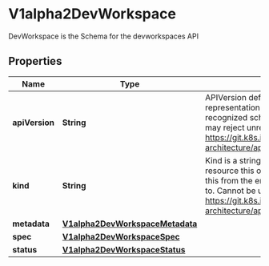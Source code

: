 

# V1alpha2DevWorkspace

DevWorkspace is the Schema for the devworkspaces API
## Properties

Name | Type | Description | Notes
------------ | ------------- | ------------- | -------------
**apiVersion** | **String** | APIVersion defines the versioned schema of this representation of an object. Servers should convert recognized schemas to the latest internal value, and may reject unrecognized values. More info: https://git.k8s.io/community/contributors/devel/sig-architecture/api-conventions.md#resources |  [optional]
**kind** | **String** | Kind is a string value representing the REST resource this object represents. Servers may infer this from the endpoint the client submits requests to. Cannot be updated. In CamelCase. More info: https://git.k8s.io/community/contributors/devel/sig-architecture/api-conventions.md#types-kinds |  [optional]
**metadata** | [**V1alpha2DevWorkspaceMetadata**](V1alpha2DevWorkspaceMetadata.md) |  |  [optional]
**spec** | [**V1alpha2DevWorkspaceSpec**](V1alpha2DevWorkspaceSpec.md) |  |  [optional]
**status** | [**V1alpha2DevWorkspaceStatus**](V1alpha2DevWorkspaceStatus.md) |  |  [optional]



